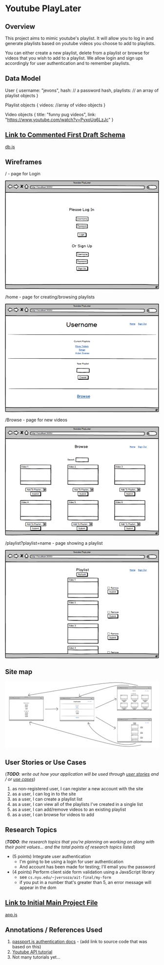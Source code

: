 
# Youtube PlayLater 

## Overview

This project aims to mimic youtube's playlist. It will allow you to log in and generate playlists based on youtube videos you choose to add to playlists. 

You can either create a new playlist, delete from a playlist or browse for videos that you wish to add to a playlist. We allow login and sign ups accordingly for user authentication and to remember playlists. 


## Data Model

User {
  username: "jevons",
  hash: // a password hash,
  playlists: // an array of playlist objects
}


Playlist objects {
  videos: //array of video objects
}
  
Video objects {
  title: "funny pug videos",
  link: "https://www.youtube.com/watch?v=PyxoUq6LzJc"
}


## [Link to Commented First Draft Schema](db.js) 

[db.js](https://github.com/nyu-csci-ua-0480-007-fall-2017/jw4106-final-project/blob/master/db.js)

## Wireframes

/ - page for Login

![list create](documentation/Login.png)

/home - page for creating/browsing playlists

![list](documentation/Home.png)

/Browse - page for new videos

![list](documentation/Browse.png)

/playlist?playlist=name - page showing a playlist

![list](documentation/PlaylistView.png)


## Site map

![list](documentation/sitemap.png)

## User Stories or Use Cases

(___TODO__: write out how your application will be used through [user stories](http://en.wikipedia.org/wiki/User_story#Format) and / or [use cases](https://www.mongodb.com/download-center?jmp=docs&_ga=1.47552679.1838903181.1489282706#previous)_)

1. as non-registered user, I can register a new account with the site
2. as a user, I can log in to the site
3. as a user, I can create a playlist list
4. as a user, I can view all of the playlists I've created in a single list
5. as a user, I can add/remove videos to an existing playlist
6. as a user, I can browse for videos to add

## Research Topics

(___TODO__: the research topics that you're planning on working on along with their point values... and the total points of research topics listed_)

* (5 points) Integrate user authentication
    * I'm going to be using a login for user authentication
    * And account has been made for testing; I'll email you the password
* (4 points) Perform client side form validation using a JavaScript library
    * see <code>cs.nyu.edu/~jversoza/ait-final/my-form</code>
    * if you put in a number that's greater than 5, an error message will appear in the dom


## [Link to Initial Main Project File](app.js) 

[app.js](https://github.com/nyu-csci-ua-0480-007-fall-2017/jw4106-final-project/blob/master/app.js)

## Annotations / References Used

1. [passport.js authentication docs](http://passportjs.org/docs) - (add link to source code that was based on this)
2. [Youtube API tutorial](https://www.youtube.com/watch?v=-vH2eZAM30s)
3. Not many tutorials yet...